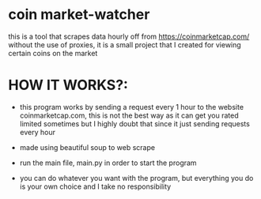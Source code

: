 # coin market-watcher
this is a tool that scrapes data hourly off from https://coinmarketcap.com/ without the use of proxies, it is a small project that I created for viewing certain coins on the market

# HOW IT WORKS?:
- this program works by sending a request every 1 hour to the website coinmarketcap.com, this is not the best way as it can get you rated limited sometimes but I highly doubt that since it just sending requests every hour
- made using beautiful soup to web scrape

- run the main file, main.py in order to start the program
- you can do whatever you want with the program, but everything you do is your own choice and I take no responsibility
